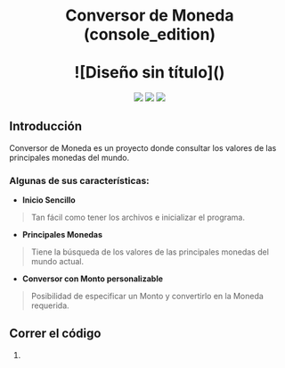 <div align="center">
  <h1 align="center">
    Conversor de Moneda (console_edition)
    <br />
    <br />
    ![Diseño sin título]()
  </h1>
</div>
<p align="center">
  <img src="https://img.shields.io/badge/STATUS-Terminado-red">
  <img src="https://img.shields.io/badge/PROPIEDAD-Estudiante-blue">
  <img src="https://img.shields.io/badge/CODE-v1.0.0-darklightgreen">
</p>

## Introducción

Conversor de Moneda es un proyecto donde consultar los valores de las principales monedas del mundo.

### Algunas de sus características:

- **Inicio Sencillo**

> Tan fácil como tener los archivos e inicializar el programa.

- **Principales Monedas**

> Tiene la búsqueda de los valores de las principales monedas del mundo actual.

- **Conversor con Monto personalizable**

> Posibilidad de especificar un Monto y convertirlo en la Moneda requerida.

## Correr el código

1.
